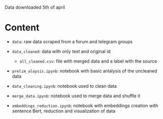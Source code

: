 Data downloaded 5th of april
<br>

# Content

- `data`: raw data scraped from a forum and telegram groups

- `data_cleaned`: data with only text and original id
    - `all_cleaned.csv`: file with merged data and a label with the source

- `prelim_alaysis.ipynb`: notebook with basic anlalysis of the uncleaned data

- `data_cleaning.ipynb`: notebook used to clean data

- `merge_data.ipynb`: notebook used to merge data and shuffle it

- `embeddings_reduction.ipynb`: notebook with embeddings creation with sentence Bert, reduction and visualization of data

